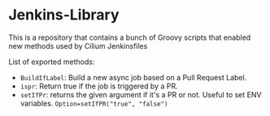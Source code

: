 # Jenkins-Library

This is a repository that contains a bunch of Groovy scripts that enabled new
methods used by Cilium Jenkinsfiles

List of exported methods:

- `BuildIfLabel`: Build a new async job based on a Pull Request Label.
- `ispr`: Return true if the job is triggered by a PR.
- `setIfPr`: returns the given argument if it's a PR or not. Useful to set ENV
  variables. `Option=setIfPR("true", "false")`

